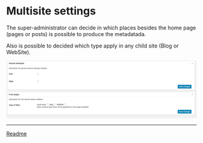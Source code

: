# Multisite settings

The super-administrator can decide in which places besides the home page (pages or posts) is possible to produce the metadatada.

Also is possible to decided which type apply in any child site (Blog or WebSite).

![settings mu](/doc/images/settings-mu.png)

---

[Readme](//Readme.md)
